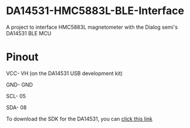 # DA14531-HMC5883L-BLE-Interface
A project to interface HMC5883L magnetometer with the Dialog semi's DA14531 BLE MCU

# Pinout
VCC- VH (on the DA14531 USB development kit)

GND- GND

SCL- 05

SDA- 08

To download the SDK for the DA14531, you can [click this link](https://support.dialog-semiconductor.com/system/files/restricted/SDK_6.0.14.1114.zip)
